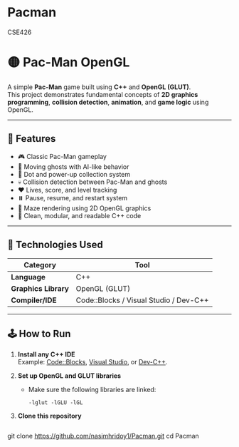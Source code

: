 # Pacman
CSE426
# 🟡 Pac-Man OpenGL

A simple **Pac-Man** game built using **C++** and **OpenGL (GLUT)**.  
This project demonstrates fundamental concepts of **2D graphics programming**, **collision detection**, **animation**, and **game logic** using OpenGL.

---

## 🚀 Features

- 🎮 Classic Pac-Man gameplay  
- 👻 Moving ghosts with AI-like behavior  
- 🍒 Dot and power-up collection system  
- 💀 Collision detection between Pac-Man and ghosts  
- ❤️ Lives, score, and level tracking  
- ⏸️ Pause, resume, and restart system  
- 🧱 Maze rendering using 2D OpenGL graphics  
- 🧠 Clean, modular, and readable C++ code  

---

## 🧩 Technologies Used

| Category | Tool |
|-----------|------|
| **Language** | C++ |
| **Graphics Library** | OpenGL (GLUT) |
| **Compiler/IDE** | Code::Blocks / Visual Studio / Dev-C++ |

---

## 🕹️ How to Run

1. **Install any C++ IDE**  
   Example: [Code::Blocks](https://www.codeblocks.org/), [Visual Studio](https://visualstudio.microsoft.com/), or [Dev-C++](https://bloodshed-dev-c.en.softonic.com/).

2. **Set up OpenGL and GLUT libraries**  
   - Make sure the following libraries are linked:  
     ```
     -lglut -lGLU -lGL
     ```

3. **Clone this repository**
   ```bash
  git clone https://github.com/nasimhridoy1/Pacman.git
   cd Pacman
